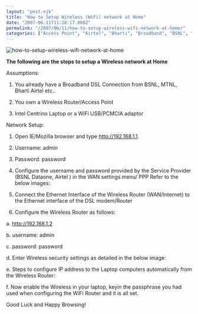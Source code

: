 ```yaml
---
layout: "post.njk"
title: "How to Setup Wireless (WiFi) network at Home"
date: "2007-06-11T11:28:17.000Z"
permalink: "/2007/06/11/how-to-setup-wireless-wifi-network-at-home/"
categories: ["Access Point", "Airtel", "Bharti", "Broadband", "BSNL", "Centrino laptop", "Home wireless network", "MTNL", "Secure Wireless network", "WiFi", "Wireless Internet", "Wireless Router"]
---
```


![how-to-setup-wireless-wifi-network-at-home](/assets/images/image3.jpg)

<strong>The following are the steps to setup a Wireless network at Home</strong>

Assumptions:

1. You already have a Broadband DSL Connection from BSNL, MTNL, Bharti Airtel etc..

2. You own a Wireless Router/Access Point

3. Intel Centrino Laptop or a WiFi USB/PCMCIA adaptor

Network Setup:

1. Open IE/Mozilla browser and type http://192.168.1.1.

2. Username: admin

3. Password: password

4. Configure the username and password provided by the Service Provider (BSNL Dataone, Airtel ) in the WAN settings menu/ PPP   Refer to the below images:

<a title="DSL router settings" href="http://kumar2net.wordpress.com/wp-content/uploads/2007/06/dsl_router_pppoe.jpg"></a>

5. Connect the Ethernet Interface of the Wireless Router (WAN/Internet)  to the Ethernet interface of the DSL modem/Router

6. Configure the Wireless Router as follows:

a. http://192.168.1.2

b. username: admin

c. password: password

d. Enter Wireless security settings as detailed in the below image:

<a title="WiFi Config" href="http://kumar2net.wordpress.com/wp-content/uploads/2007/06/wifi_config.jpg"></a>

e. Steps to configure IP address to the Laptop computers automatically from the Wireless Router:

<a title="IP address config" href="http://kumar2net.wordpress.com/wp-content/uploads/2007/06/wifi_config_lan_ip.jpg"></a>

f. Now enable the Wireless in your laptop, keyin the passphrase you had used when configuring the WiFi Router and it is all set.

Good Luck and Happy Browsing!
